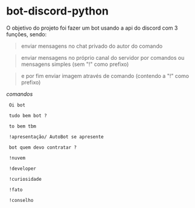 # bot-discord-python
 O objetivo do projeto foi fazer um bot usando a api do discord com 3 funções, sendo:
   >enviar mensagens no chat privado do autor do comando

   >enviar mensagens no próprio canal do servidor por comandos ou mensagens simples (sem "!" como prefixo)
   
   >e por fim enviar imagem através de comando (contendo a "!" como prefixo)





   *comandos*
   
     Oi bot

     tudo bem bot ?

     to bem tbm

     !apresentação/ AutoBot se apresente

     bot quem devo contratar ?

     !nuvem

     !developer

     !curiosidade

     !fato

     !conselho
